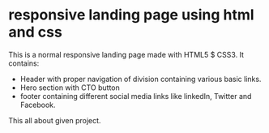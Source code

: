 # responsive landing page using html and css
This is a normal responsive landing page made with HTML5 $ CSS3. It contains:
- Header with proper navigation of division containing various basic links.
- Hero section with CTO button
- footer containing different social media links like linkedIn, Twitter and Facebook.
  
This all about given project.
